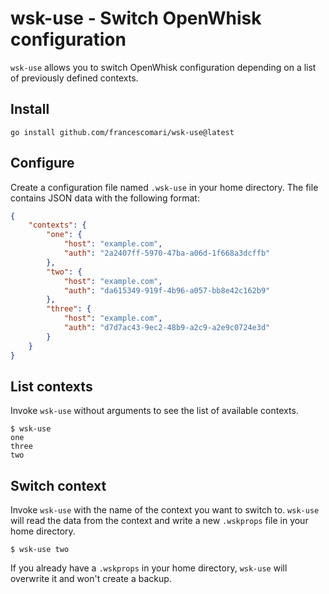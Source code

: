 # wsk-use - Switch OpenWhisk configuration

`wsk-use` allows you to switch OpenWhisk configuration depending on a list of
previously defined contexts.

## Install

```shell
go install github.com/francescomari/wsk-use@latest
```

## Configure

Create a configuration file named `.wsk-use` in your home directory. The file
contains JSON data with the following format:

```json
{
    "contexts": {
        "one": {
            "host": "example.com",
            "auth": "2a2407ff-5970-47ba-a06d-1f668a3dcffb"
        },
        "two": {
            "host": "example.com",
            "auth": "da615349-919f-4b96-a057-bb8e42c162b9"
        },
        "three": {
            "host": "example.com",
            "auth": "d7d7ac43-9ec2-48b9-a2c9-a2e9c0724e3d"
        }
    }
}
```

## List contexts

Invoke `wsk-use` without arguments to see the list of available contexts.

```shell
$ wsk-use
one
three
two
```

## Switch context

Invoke `wsk-use` with the name of the context you want to switch to. `wsk-use`
will read the data from the context and write a new `.wskprops` file in your
home directory.

```shell
$ wsk-use two
```

If you already have a `.wskprops` in your home directory, `wsk-use`
will overwrite it and won't create a backup.

